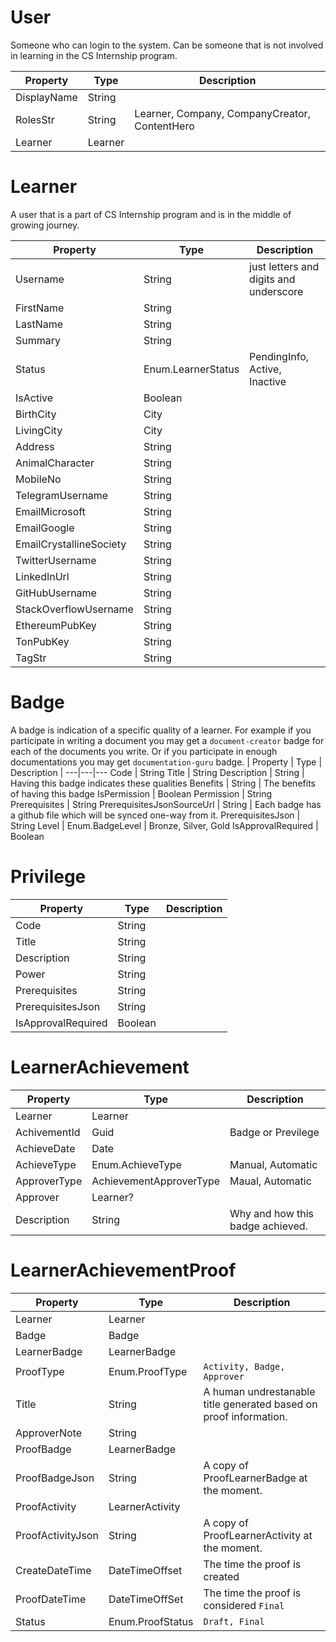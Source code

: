 # User
Someone who can login to the system. Can be someone that is not involved in learning in the CS Internship program.
 
| Property | Type | Description |
---|---|---
DisplayName | String |  
RolesStr | String  | Learner, Company, CompanyCreator, ContentHero 
Learner | Learner


 # Learner
A user that is a part of CS Internship program and is in the middle of growing journey.

Property | Type | Description
---|---|---
Username | String  | just letters and digits and underscore
FirstName | String   
LastName | String   
Summary | String   
Status  | Enum.LearnerStatus | PendingInfo, Active, Inactive
IsActive | Boolean   
BirthCity | City   
LivingCity | City
Address | String   
AnimalCharacter | String   
MobileNo | String   
TelegramUsername | String   
EmailMicrosoft | String   
EmailGoogle | String   
EmailCrystallineSociety | String   
TwitterUsername | String   
LinkedInUrl | String   
GitHubUsername | String   
StackOverflowUsername | String   
EthereumPubKey | String   
TonPubKey | String   
TagStr | String   

# Badge
A badge is indication of a specific quality of a learner. For example if you participate in writing a document you may get a `document-creator` badge for each of the documents you write. Or if you participate in enough documentations you may get `documentation-guru` badge.
| Property | Type | Description |
---|---|---
Code | String
Title | String
Description | String | Having this badge indicates these qualities
Benefits | String | The benefits of having this badge
IsPermission | Boolean
Permission | String
Prerequisites | String
PrerequisitesJsonSourceUrl | String | Each badge has a github file which will be synced one-way from it.
PrerequisitesJson | String
Level | Enum.BadgeLevel | Bronze, Silver, Gold
IsApprovalRequired | Boolean

# Privilege
| Property | Type | Description |
---|---|---
Code | String
Title | String
Description | String
Power | String
Prerequisites | String
PrerequisitesJson | String
IsApprovalRequired | Boolean

# LearnerAchievement
| Property | Type | Description |
---|---|---
Learner | Learner
AchivementId | Guid | Badge or Previlege
AchieveDate | Date
AchieveType | Enum.AchieveType | Manual, Automatic
ApproverType | AchievementApproverType | Maual, Automatic
Approver | Learner?
Description | String | Why and how this badge achieved.

# LearnerAchievementProof
| Property | Type | Description |
---|---|---
Learner | Learner
Badge | Badge
LearnerBadge | LearnerBadge
ProofType | Enum.ProofType | `Activity, Badge, Approver`
Title | String | A human undrestanable title generated based on proof information.
ApproverNote | String
ProofBadge | LearnerBadge
ProofBadgeJson | String | A copy of ProofLearnerBadge at the moment.
ProofActivity | LearnerActivity
ProofActivityJson | String | A copy of ProofLearnerActivity at the moment.
CreateDateTime | DateTimeOffset | The time the proof is created
ProofDateTime | DateTimeOffSet | The time the proof is considered `Final`
Status | Enum.ProofStatus | `Draft, Final`


